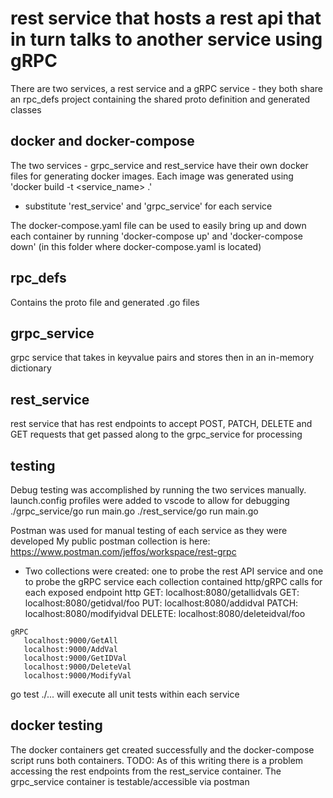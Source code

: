 # rest service that hosts a rest api that in turn talks to another service using gRPC

There are two services, a rest service and a gRPC service - they both share an rpc_defs project containing the shared proto definition and generated classes

## docker and docker-compose
The two services - grpc_service and rest_service have their own docker files for generating docker images.
Each image was generated using 'docker build -t <service_name> .' 
   - substitute 'rest_service' and 'grpc_service' for each service

The docker-compose.yaml file can be used to easily bring up and down each container by running
   'docker-compose up' and 'docker-compose down' (in this folder where docker-compose.yaml is located)

## rpc_defs
Contains the proto file and generated .go files

## grpc_service
grpc service that takes in keyvalue pairs and stores then in an in-memory dictionary

## rest_service
rest service that has rest endpoints to accept POST, PATCH, DELETE and GET requests that get passed along to the grpc_service for processing

## testing
Debug testing was accomplished by running the two services manually. 
launch.config profiles were added to vscode to allow for debugging
    ./grpc_service/go run main.go
    ./rest_service/go run main.go

Postman was used for manual testing of each service as they were developed
My public postman collection is here: https://www.postman.com/jeffos/workspace/rest-grpc
   - Two collections were created: one to probe the rest API service and one to probe the gRPC service
     each collection contained http/gRPC calls for each exposed endpoint
     http
        GET: localhost:8080/getallidvals
        GET: localhost:8080/getidval/foo
        PUT: localhost:8080/addidval
        PATCH: localhost:8080/modifyidval
        DELETE: localhost:8080/deleteidval/foo

    gRPC
       localhost:9000/GetAll
       localhost:9000/AddVal
       localhost:9000/GetIDVal
       localhost:9000/DeleteVal
       localhost:9000/ModifyVal 

go test ./... will execute all unit tests within each service

## docker testing
The docker containers get created successfully and the docker-compose script runs both containers.
TODO: As of this writing there is a problem accessing the rest endpoints from the rest_service container.
The grpc_service container is testable/accessible via postman